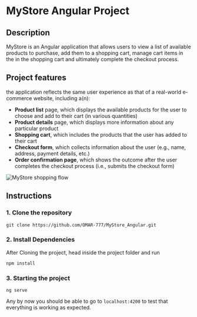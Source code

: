 # MyStore Angular Project

## Description

MyStore is an Angular application that allows users to view a list of available products to purchase, add them to a shopping cart, manage cart items in the in the shopping cart and ultimately complete the checkout process. 


## Project features

the application reflects the same user experience as that of a real-world e-commerce website, including a(n):

* **Product list** page, which displays the available products for the user to choose and add to their cart (in various quantities)
* **Product details** page, which displays more information about any particular product
* **Shopping cart**, which includes the products that the user has added to their cart
* **Checkout form**, which collects information about the user (e.g., name, address, payment details, etc.)
* **Order confirmation page**, which shows the outcome after the user completes the checkout process (i.e., submits the checkout form)

![MyStore shopping flow](shoppingflow.gif)


## Instructions
### 1. Clone the repository
```
git clone https://github.com/OMAR-777/MyStore_Angular.git
```

### 2. Install Dependencies
After Cloning the project, head inside the project folder and run
```
npm install
```

### 3. Starting the project
```
ng serve
```


Any by now you should be able to go to `localhost:4200` to test that everything is working as expected.


